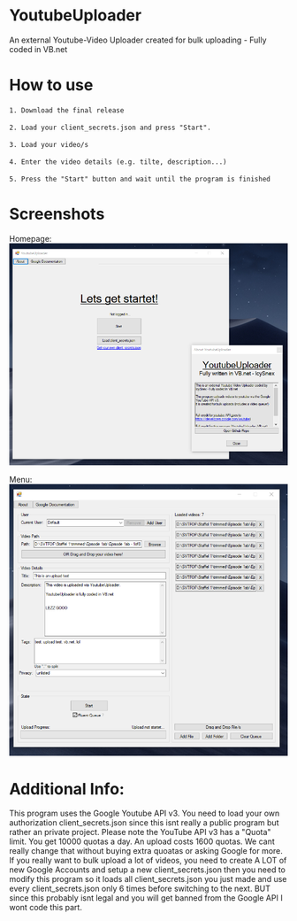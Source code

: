 # YoutubeUploader
An external Youtube-Video Uploader created for bulk uploading - Fully coded in VB.net

# How to use
`1. Download the final release`

`2. Load your client_secrets.json and press "Start".`

`3. Load your video/s`

`4. Enter the video details (e.g. tilte, description...)`

`5. Press the "Start" button and wait until the program is finished`

# Screenshots
Homepage: 
![home](https://github.com/IcySnex/YoutubeUploader/raw/main/screenshots/home.PNG)

Menu:     
![menu](https://github.com/IcySnex/YoutubeUploader/raw/main/screenshots/inside.PNG)

# Additional Info:
This program uses the Google Youtube API v3. You need to load your own authorization client_secrets.json since this isnt really a public program but rather an private project. Please note the YouTube API v3 has a "Quota" limit. You get 10000 quotas a day. An upload costs 1600 quotas. We cant really change that without buying extra quoatas or asking Google for more. If you really want to bulk upload a lot of videos, you need to create A LOT of new Google Accounts and setup a new client_secrets.json then you need to modify this program so it loads all client_secrets.json you just made and use every client_secrets.json only 6 times before switching to the next. BUT since this probably isnt legal and you will get banned from the Google API I wont code this part.

